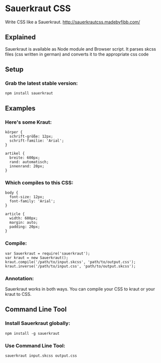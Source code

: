 Sauerkraut CSS
==============
Write CSS like a Sauerkraut.
<a href="http://sauerkrautcss.madebyfibb.com/">http://sauerkrautcss.madebyfibb.com/</a>

Explained
---------
Sauerkraut is available as Node module and Browser script.
It parses skcss files (css written in german) and converts it to the appropriate css code


Setup
------
### Grab the latest stable version:

    npm install sauerkraut

Examples
--------

### Here's some Kraut:

    körper {
      schrift-größe: 12px;
      schrift-familie: 'Arial';
    }

    artikel {
      breite: 600px;
      rand: automatisch;
      innenrand: 20px;
    }

### Which compiles to this CSS:

    body {
      font-size: 12px;
      font-family: 'Arial';
    }

    article {
      width: 600px;
      margin: auto;
      padding: 20px;
    }

### Compile:
    var Sauerkraut = require('sauerkraut');
    var kraut = new Sauerkraut();
    kraut.compile('/path/to/input.skcss', 'path/to/output.css');
    kraut.inverse('/path/to/input.css', 'path/to/output.skcss');

### Annotation:
  Sauerkraut works in both ways.
  You can compile your CSS to kraut or your kraut to CSS.


Command Line Tool
-----------------

### Install Sauerkraut globally:
    npm install -g sauerkraut

### Use Command Line Tool:
    sauerkraut input.skcss output.css
